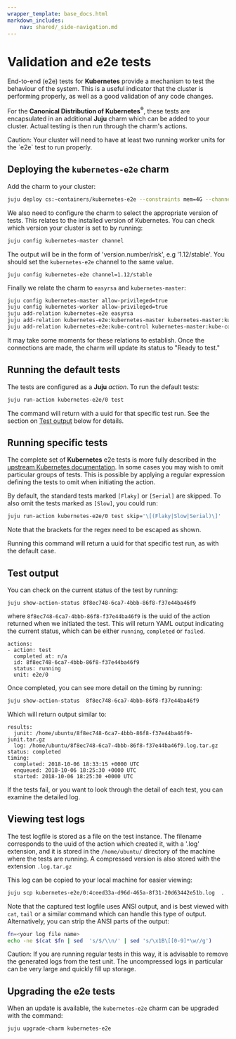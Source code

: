 ```yaml
---
wrapper_template: base_docs.html
markdown_includes:
    nav: shared/_side-navigation.md
---
```



# Validation and e2e tests

End-to-end (e2e) tests for **Kubernetes** provide a mechanism to test the behaviour
of the system. This is a useful indicator that the cluster is performing properly, as well as
a good validation of any code changes.

For  the **Canonical Distribution of Kubernetes<sup>&reg;</sup>**, these tests are
encapsulated in an additional **Juju** charm which can be added to your cluster. Actual
testing is then run through the charm's actions.

<div class="p-notification--caution">
  <p class="p-notification__response">
    <span class="p-notification__status">Caution:</span>
Your cluster will need to have at least two running worker units for the `e2e` test to run
properly.
  </p>
</div>

## Deploying the `kubernetes-e2e` charm

Add the charm to your cluster:

```bash
juju deploy cs:~containers/kubernetes-e2e --constraints mem=4G --channel edge
```

We also need to configure the charm to select the appropriate version of tests. This
relates to the installed version of Kubernetes. You can check which version your cluster is
set to by running:

```bash
juju config kubernetes-master channel
```
The output will be in the form of  'version.number/risk', e.g '1.12/stable'. You should set
the `kubernetes-e2e`  channel to the same value.

```
juju config kubernetes-e2e channel=1.12/stable
```

Finally we  relate the charm to `easyrsa` and `kubernetes-master`:

```bash
juju config kubernetes-master allow-privileged=true
juju config kubernetes-worker allow-privileged=true
juju add-relation kubernetes-e2e easyrsa
juju add-relation kubernetes-e2e:kubernetes-master kubernetes-master:kube-api-endpoint
juju add-relation kubernetes-e2e:kube-control kubernetes-master:kube-control
```

It may take some moments for these relations to establish. Once the connections are made,
the charm will update its status to "Ready to test."

## Running the default tests

The tests are configured as a **Juju** _action_.  To run the default tests:

```bash
juju run-action kubernetes-e2e/0 test
```

The command will return with a uuid for that specific test run. See the section on
[Test output](#test-output)  below for details.

## Running specific tests

The complete set of **Kubernetes** e2e tests is more fully described in the
[upstream Kubernetes documentation][e2e-upstream]. In some cases you may
wish to omit particular groups of tests. This is possible by applying a regular expression
defining the tests to omit when initiating the action.

By default, the standard tests marked `[Flaky]`  or `[Serial]` are skipped. To also omit the
tests marked as `[Slow]`, you could run:

```bash
juju run-action kubernetes-e2e/0 test skip='\[(Flaky|Slow|Serial)\]'
```
Note that the brackets for the regex need to be escaped as shown.

Running this  command will return a uuid for that specific test run, as with the default
case.

## Test output

You can check on the current status of the test by running:

```
juju show-action-status 8f8ec748-6ca7-4bbb-86f8-f37e44ba46f9
```

where `8f8ec748-6ca7-4bbb-86f8-f37e44ba46f9` is the uuid of the action returned
when we initiated the test. This will return YAML  output indicating the
current status, which can be either `running`, `completed` or `failed`.

```no-highlight
actions:
- action: test
  completed at: n/a
  id: 8f8ec748-6ca7-4bbb-86f8-f37e44ba46f9
  status: running
  unit: e2e/0
  ```

Once completed, you can see more detail on the timing by running:

  ```bash
  juju show-action-status  8f8ec748-6ca7-4bbb-86f8-f37e44ba46f9
  ```

Which will return output similar to:

```no-highlight
results:
  junit: /home/ubuntu/8f8ec748-6ca7-4bbb-86f8-f37e44ba46f9-junit.tar.gz
  log: /home/ubuntu/8f8ec748-6ca7-4bbb-86f8-f37e44ba46f9.log.tar.gz
status: completed
timing:
  completed: 2018-10-06 18:33:15 +0000 UTC
  enqueued: 2018-10-06 18:25:30 +0000 UTC
  started: 2018-10-06 18:25:30 +0000 UTC
```

If the tests fail, or you want to look through the detail of each test, you can examine the
detailed log.

## Viewing test logs

The test logfile is  stored as a file on the test instance.  The filename
corresponds to the uuid of the action which created it, with a '.log'
extension, and it is stored in the `/home/ubuntu/` directory of the machine
where the tests are running.  A compressed version is also stored with the
extension `.log.tar.gz`

This log can be copied to your local machine for easier viewing:

```bash
juju scp kubernetes-e2e/0:4ceed33a-d96d-465a-8f31-20d63442e51b.log  .
```

Note that the captured test logfile uses ANSI output, and is best viewed with
`cat`, `tail` or a similar command which can handle this type of output.
Alternatively,  you can strip the ANSI parts of the output:

```bash
fn=<your log file name>
echo -ne $(cat $fn | sed  's/$/\\n/' | sed 's/\x1B\[[0-9]*\w//g')
```

<div class="p-notification--caution">
  <p class="p-notification__response">
    <span class="p-notification__status">Caution:</span>
If you are running regular tests in this way, it is advisable to remove the generated logs
from the test unit. The uncompressed logs in particular can be very large and quickly fill
up storage.
  </p>
</div>

## Upgrading the e2e tests

When an update is available, the `kubernetes-e2e` charm can be upgraded with
the command:

```bash
juju upgrade-charm kubernetes-e2e
```



<!--LINKS -->
[e2e-upstream]: https://github.com/kubernetes/community/blob/master/contributors/devel/e2e-tests.md#kinds-of-tests
